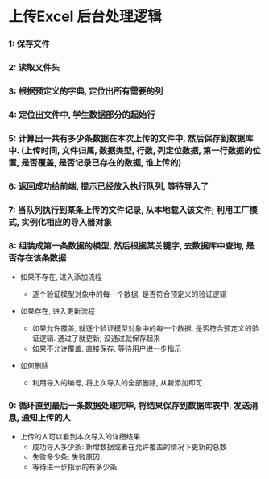 # 上传Excel 后台处理逻辑

### 1: 保存文件

### 2: 读取文件头

### 3: 根据预定义的字典, 定位出所有需要的列

### 4: 定位出文件中, 学生数据部分的起始行

### 5: 计算出一共有多少条数据在本次上传的文件中, 然后保存到数据库中. (上传时间, 文件归属, 数据类型, 行数, 列定位数据, 第一行数据的位置, 是否覆盖, 是否记录已存在的数据, 谁上传的)

### 6: 返回成功给前端, 提示已经放入执行队列, 等待导入了

### 7: 当队列执行到某条上传的文件记录, 从本地载入该文件; 利用工厂模式, 实例化相应的导入器对象

### 8: 组装成第一条数据的模型, 然后根据某关键字, 去数据库中查询, 是否存在该条数据
- 如果不存在, 进入添加流程
	- 逐个验证模型对象中的每一个数据, 是否符合预定义的验证逻辑

- 如果存在, 进入更新流程
	- 如果允许覆盖, 就逐个验证模型对象中的每一个数据, 是否符合预定义的验证逻辑. 通过了就更新, 没通过就保存起来
	- 如果不允许覆盖, 直接保存, 等待用户进一步指示

- 如何删除
	- 利用导入的编号, 将上次导入的全部删除, 从新添加即可

### 9: 循环直到最后一条数据处理完毕, 将结果保存到数据库表中, 发送消息, 通知上传的人
- 上传的人可以看到本次导入的详细结果
	- 成功导入多少条: 新增数据或者在允许覆盖的情况下更新的总数
	- 失败多少条: 失败原因
	- 等待进一步指示的有多少条


